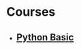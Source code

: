 # Courses
- ## [Python Basic](https://github.com/min4tozaki/Courses/blob/master/python%20basic/PythonBasic.md)
